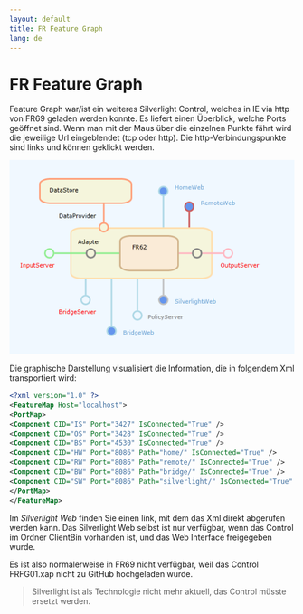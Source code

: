 ```yaml
---
layout: default
title: FR Feature Graph
lang: de
---
```


# FR Feature Graph

Feature Graph war/ist ein weiteres Silverlight Control,
welches in IE via http von FR69 geladen werden konnte.
Es liefert einen Überblick, welche Ports geöffnet sind.
Wenn man mit der Maus über die einzelnen Punkte fährt
wird die jeweilige Url eingeblendet (tcp oder http).
Die http-Verbindungspunkte sind links und können geklickt werden. 

![Feature Graph 01](../images/FRFG01.png)

Die graphische Darstellung visualisiert die Information,
die in folgendem Xml transportiert wird:

```xml
<?xml version="1.0" ?>
<FeatureMap Host="localhost">
<PortMap>
<Component CID="IS" Port="3427" IsConnected="True" />
<Component CID="OS" Port="3428" IsConnected="True" />
<Component CID="BS" Port="4530" IsConnected="True" />
<Component CID="HW" Port="8086" Path="home/" IsConnected="True" />
<Component CID="RW" Port="8086" Path="remote/" IsConnected="True" />
<Component CID="BW" Port="8086" Path="bridge/" IsConnected="True" />
<Component CID="SW" Port="8086" Path="silverlight/" IsConnected="True" />
</PortMap>
</FeatureMap>
```

Im *Silverlight Web* finden Sie einen link, mit dem das Xml direkt abgerufen werden kann. Das Silverlight Web selbst ist nur verfügbar,
wenn das Control im Ordner ClientBin vorhanden ist,
und das Web Interface freigegeben wurde.

Es ist also normalerweise in FR69 nicht verfügbar,
weil das Control FRFG01.xap nicht zu GitHub hochgeladen wurde.

> Silverlight ist als Technologie nicht mehr aktuell, das Control müsste ersetzt werden.